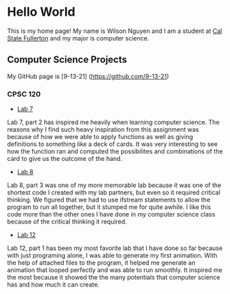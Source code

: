 # Hello World

This is my home page! My name is Wilson Nguyen and I am a student at [Cal State Fullerton](http://www.fullerton.edu/) and my major is computer science.

## Computer Science Projects

My GitHub page is [9-13-21] (https://github.com/9-13-21)

### CPSC 120

* [Lab 7](https://github.com/cpsc-pilot-fall-2022/cpsc-120-lab-07-sophia-josh-and-wilson)

Lab 7, part 2 has inspired me heavily when learning computer science. The reasons why I find such heavy inspiration from this assignment was because of how we were able to apply functions as well as giving definitions to something like a deck of cards. It was very interesting to see how the function ran and computed the possibilites and combinations of the card to give us the outcome of the hand.

* [Lab 8](https://github.com/cpsc-pilot-fall-2022/cpsc-120-lab-08-wilson-n-josh-a-and-sophia-l)

Lab 8, part 3 was one of my more memorable lab because it was one of the shortest code I created with my lab partners, but even so it required critical thinking. We figured that we had to use ifstream statements to allow the program to run all together, but it stumped me for quite awhile. I like this code more than the other ones I have done in my computer science class because of the critical thinking it required.

* [Lab 12](https://github.com/cpsc-pilot-fall-2022/cpsc-120-lab-12-wilson-n-timothy-k-angel-c)

Lab 12, part 1 has been my most favorite lab that I have done so far because with just programing alone, I was able to generate my first animation. With the help of attached files to the program, it helped me generate an animation that looped perfectly and was able to run smoothly. It inspired me the most because it showed the the many potentials that computer science has and how much it can create.